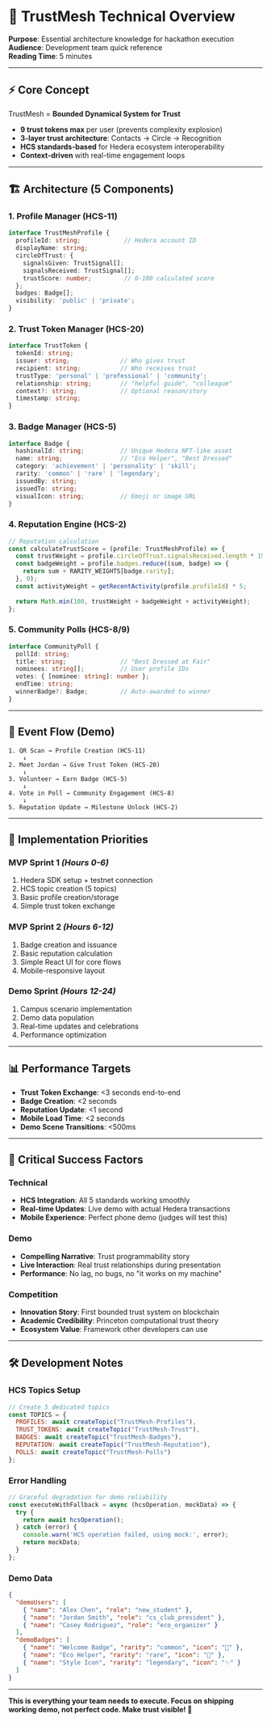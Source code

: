 # 🧬 TrustMesh Technical Overview

**Purpose**: Essential architecture knowledge for hackathon execution  
**Audience**: Development team quick reference  
**Reading Time**: 5 minutes

---

## ⚡ **Core Concept**

TrustMesh = **Bounded Dynamical System for Trust**
- **9 trust tokens max** per user (prevents complexity explosion)
- **3-layer trust architecture**: Contacts → Circle → Recognition  
- **HCS standards-based** for Hedera ecosystem interoperability
- **Context-driven** with real-time engagement loops

---

## 🏗️ **Architecture (5 Components)**

### **1. Profile Manager (HCS-11)**
```typescript
interface TrustMeshProfile {
  profileId: string;            // Hedera account ID
  displayName: string;
  circleOfTrust: {
    signalsGiven: TrustSignal[];
    signalsReceived: TrustSignal[];
    trustScore: number;         // 0-100 calculated score
  };
  badges: Badge[];
  visibility: 'public' | 'private';
}
```

### **2. Trust Token Manager (HCS-20)**
```typescript
interface TrustToken {
  tokenId: string;
  issuer: string;              // Who gives trust
  recipient: string;           // Who receives trust
  trustType: 'personal' | 'professional' | 'community';
  relationship: string;        // "helpful guide", "colleague"
  context?: string;            // Optional reason/story
  timestamp: string;
}
```

### **3. Badge Manager (HCS-5)**
```typescript
interface Badge {
  hashinalId: string;          // Unique Hedera NFT-like asset
  name: string;                // "Eco Helper", "Best Dressed"
  category: 'achievement' | 'personality' | 'skill';
  rarity: 'common' | 'rare' | 'legendary';
  issuedBy: string;
  issuedTo: string;
  visualIcon: string;          // Emoji or image URL
}
```

### **4. Reputation Engine (HCS-2)**
```typescript
// Reputation calculation
const calculateTrustScore = (profile: TrustMeshProfile) => {
  const trustWeight = profile.circleOfTrust.signalsReceived.length * 15;
  const badgeWeight = profile.badges.reduce((sum, badge) => {
    return sum + RARITY_WEIGHTS[badge.rarity];
  }, 0);
  const activityWeight = getRecentActivity(profile.profileId) * 5;
  
  return Math.min(100, trustWeight + badgeWeight + activityWeight);
};
```

### **5. Community Polls (HCS-8/9)**
```typescript
interface CommunityPoll {
  pollId: string;
  title: string;               // "Best Dressed at Fair"
  nominees: string[];          // User profile IDs
  votes: { [nominee: string]: number };
  endTime: string;
  winnerBadge?: Badge;         // Auto-awarded to winner
}
```

---

## 🔄 **Event Flow (Demo)**

```
1. QR Scan → Profile Creation (HCS-11)
    ↓
2. Meet Jordan → Give Trust Token (HCS-20)
    ↓  
3. Volunteer → Earn Badge (HCS-5)
    ↓
4. Vote in Poll → Community Engagement (HCS-8)
    ↓
5. Reputation Update → Milestone Unlock (HCS-2)
```

---

## 🎯 **Implementation Priorities**

### **MVP Sprint 1** *(Hours 0-6)*
1. Hedera SDK setup + testnet connection
2. HCS topic creation (5 topics)
3. Basic profile creation/storage
4. Simple trust token exchange

### **MVP Sprint 2** *(Hours 6-12)*
1. Badge creation and issuance
2. Basic reputation calculation  
3. Simple React UI for core flows
4. Mobile-responsive layout

### **Demo Sprint** *(Hours 12-24)*
1. Campus scenario implementation
2. Demo data population
3. Real-time updates and celebrations
4. Performance optimization

---

## 📊 **Performance Targets**

- **Trust Token Exchange**: <3 seconds end-to-end
- **Badge Creation**: <2 seconds  
- **Reputation Update**: <1 second
- **Mobile Load Time**: <2 seconds
- **Demo Scene Transitions**: <500ms

---

## 🚨 **Critical Success Factors**

### **Technical**
- **HCS Integration**: All 5 standards working smoothly
- **Real-time Updates**: Live demo with actual Hedera transactions
- **Mobile Experience**: Perfect phone demo (judges will test this)

### **Demo**
- **Compelling Narrative**: Trust programmability story
- **Live Interaction**: Real trust relationships during presentation
- **Performance**: No lag, no bugs, no "it works on my machine"

### **Competition**
- **Innovation Story**: First bounded trust system on blockchain
- **Academic Credibility**: Princeton computational trust theory
- **Ecosystem Value**: Framework other developers can use

---

## 🛠️ **Development Notes**

### **HCS Topics Setup**
```javascript
// Create 5 dedicated topics
const TOPICS = {
  PROFILES: await createTopic("TrustMesh-Profiles"),
  TRUST_TOKENS: await createTopic("TrustMesh-Trust"),  
  BADGES: await createTopic("TrustMesh-Badges"),
  REPUTATION: await createTopic("TrustMesh-Reputation"),
  POLLS: await createTopic("TrustMesh-Polls")
};
```

### **Error Handling**
```typescript
// Graceful degradation for demo reliability
const executeWithFallback = async (hcsOperation, mockData) => {
  try {
    return await hcsOperation();
  } catch (error) {
    console.warn('HCS operation failed, using mock:', error);
    return mockData;
  }
};
```

### **Demo Data**
```json
{
  "demoUsers": [
    { "name": "Alex Chen", "role": "new_student" },
    { "name": "Jordan Smith", "role": "cs_club_president" },
    { "name": "Casey Rodriguez", "role": "eco_organizer" }
  ],
  "demoBadges": [
    { "name": "Welcome Badge", "rarity": "common", "icon": "🎉" },
    { "name": "Eco Helper", "rarity": "rare", "icon": "🌱" },
    { "name": "Style Icon", "rarity": "legendary", "icon": "✨" }
  ]
}
```

---

**This is everything your team needs to execute. Focus on shipping working demo, not perfect code. Make trust visible! 🚀**

